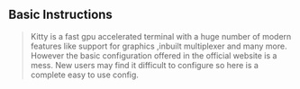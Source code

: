 ## Basic Instructions

> Kitty is a fast gpu accelerated terminal with a huge number of modern features like support for graphics ,inbuilt multiplexer and many more. However the basic configuration offered in the official website is a mess. New users may find it difficult to configure so here is a complete easy to use config.
